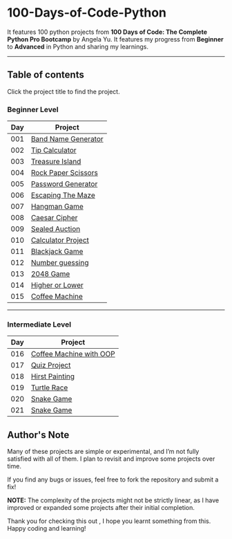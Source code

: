 # 100-Days-of-Code-Python

It features 100 python projects from **100 Days of Code: The Complete Python Pro Bootcamp** by Angela Yu.
It features my progress from **Beginner** to **Advanced** in Python and sharing my learnings.

---

## Table of contents

Click the project title to find the project.

### Beginner Level

| Day | Project                                                              |
|-----|----------------------------------------------------------------------|
| 001 | [Band Name Generator](Beginner-Projects/Day-001-Band-Name-Generator) |
| 002 | [Tip Calculator](Beginner-Projects/Day-002-Tip-Calculator)           |
| 003 | [Treasure Island](Beginner-Projects/Day-003-Treasure-Island)         |
| 004 | [Rock Paper Scissors](Beginner-Projects/Day-004-Rock-Paper-Scissors) |
| 005 | [Password Generator](Beginner-Projects/Day-005-Password-Generator)   |
| 006 | [Escaping The Maze](Beginner-Projects/Day-006-Escaping-The-Maze)     |
| 007 | [Hangman Game](Beginner-Projects/Day-007-Hangman-Game)               |
| 008 | [Caesar Cipher](Beginner-Projects/Day-008-Caesar-Cipher)             |
| 009 | [Sealed Auction](Beginner-Projects/Day-009-Sealed-Auction)           |
| 010 | [Calculator Project](Beginner-Projects/Day-010-Calculator-Project)   |
| 011 | [Blackjack Game](Beginner-Projects/Day-011-Blackjack-Game)           |
| 012 | [Number guessing](Beginner-Projects/Day-012-Number-Guessing)         |
| 013 | [2048 Game](Beginner-Projects/Day-013-2048-Game)                     |
| 014 | [Higher or Lower](Beginner-Projects/Day-014-Higher-or-Lower)         |
| 015 | [Coffee Machine](Beginner-Projects/Day-015-Coffee-Machine)           |

---

### Intermediate Level

| Day | Project                                                                           |
|-----|-----------------------------------------------------------------------------------|
| 016 | [Coffee Machine with OOP](Intermediate-Projects/Day-016-Coffee-Machine-with-OOP)  |
| 017 | [Quiz Project](Intermediate-Projects/Day-017-Quiz-Project)                        |
| 018 | [Hirst Painting](Intermediate-Projects/Day-018-Hirst-Painting)                    |
| 019 | [Turtle Race](Intermediate-Projects/Day-019-Turtle-Race)                          |
| 020 | [Snake Game](Intermediate-Projects/Day-20-and-21-Snake-Game)                      |
| 021 | [Snake Game](Intermediate-Projects/Day-20-and-21-Snake-Game)                      |

## Author's Note

Many of these projects are simple or experimental, and I’m not fully satisfied with all of them. I plan to revisit and improve some projects over time.  

If you find any bugs or issues, feel free to fork
the repository and submit a fix!

**NOTE:** The complexity of the projects might not be strictly linear, as I have improved or expanded some projects after their initial completion.

Thank you for checking this out , I hope you learnt something from this.  
Happy coding and learning!
